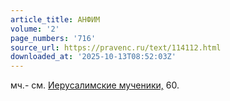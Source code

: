 ```yaml
---
article_title: АНФИМ
volume: '2'
page_numbers: '716'
source_url: https://pravenc.ru/text/114112.html
downloaded_at: '2025-10-13T08:52:03Z'
---
```


мч.- см. [Иерусалимские мученики,](<https://pravenc.ru/text/Иерусалимские мученики .html>) 60.
